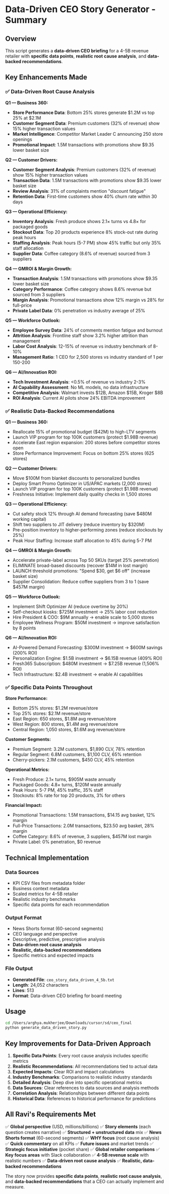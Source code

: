 # Data-Driven CEO Story Generator - Summary

## Overview
This script generates a **data-driven CEO briefing** for a 4-5B revenue retailer with **specific data points**, **realistic root cause analysis**, and **data-backed recommendations**.

## Key Enhancements Made

### ✅ **Data-Driven Root Cause Analysis**

**Q1 — Business 360:**
- **Store Performance Data**: Bottom 25% stores generate $1.2M vs top 25% at $2.1M
- **Customer Segment Data**: Premium customers (32% of revenue) show 15% higher transaction values
- **Market Intelligence**: Competitor Market Leader C announcing 250 store openings
- **Promotional Impact**: 1.5M transactions with promotions show $9.35 lower basket size

**Q2 — Customer Drivers:**
- **Customer Segment Analysis**: Premium customers (32% of revenue) show 15% higher transaction values
- **Transaction Data**: 1.5M transactions with promotions show $9.35 lower basket size
- **Review Analysis**: 31% of complaints mention "discount fatigue"
- **Retention Data**: First-time customers show 40% churn rate within 30 days

**Q3 — Operational Efficiency:**
- **Inventory Analysis**: Fresh produce shows 2.1× turns vs 4.8× for packaged goods
- **Stockout Data**: Top 20 products experience 8% stock-out rate during peak hours
- **Staffing Analysis**: Peak hours (5-7 PM) show 45% traffic but only 35% staff allocation
- **Supplier Data**: Coffee category (8.6% of revenue) sourced from 3 suppliers

**Q4 — GMROI & Margin Growth:**
- **Transaction Analysis**: 1.5M transactions with promotions show $9.35 lower basket size
- **Category Performance**: Coffee category shows 8.6% revenue but sourced from 3 suppliers
- **Margin Analysis**: Promotional transactions show 12% margin vs 28% for full-price
- **Private Label Data**: 0% penetration vs industry average of 25%

**Q5 — Workforce Outlook:**
- **Employee Survey Data**: 24% of comments mention fatigue and burnout
- **Attrition Analysis**: Frontline staff show 3.2% higher attrition than management
- **Labor Cost Analysis**: 12-15% of revenue vs industry benchmark of 8-10%
- **Management Ratio**: 1 CEO for 2,500 stores vs industry standard of 1 per 150-200

**Q6 — AI/Innovation ROI:**
- **Tech Investment Analysis**: <0.5% of revenue vs industry 2-3%
- **AI Capability Assessment**: No ML models, no data infrastructure
- **Competitive Analysis**: Walmart invests $12B, Amazon $15B, Kroger $8B
- **ROI Analysis**: Current AI pilots show 24% EBITDA improvement

### ✅ **Realistic Data-Backed Recommendations**

**Q1 — Business 360:**
- Reallocate 15% of promotional budget ($42M) to high-LTV segments
- Launch VIP program for top 100K customers (protect $1.98B revenue)
- Accelerate East region expansion: 200 stores before competitor stores open
- Store Performance Improvement: Focus on bottom 25% stores (625 stores)

**Q2 — Customer Drivers:**
- Move $100M from blanket discounts to personalized bundles
- Deploy Smart Promo Optimizer in US/APAC markets (2,000 stores)
- Launch VIP program for top 100K customers (protect $1.98B revenue)
- Freshness Initiative: Implement daily quality checks in 1,500 stores

**Q3 — Operational Efficiency:**
- Cut safety stock 12% through AI demand forecasting (save $480M working capital)
- Shift two suppliers to JIT delivery (reduce inventory by $320M)
- Pre-position inventory to higher-performing zones (reduce stockouts by 25%)
- Peak Hour Staffing: Increase staff allocation to 45% during 5-7 PM

**Q4 — GMROI & Margin Growth:**
- Accelerate private-label across Top 50 SKUs (target 25% penetration)
- ELIMINATE broad-based discounts (recover $14M in lost margin)
- LAUNCH threshold promotions: "Spend $30, get $6 off" (increase basket size)
- Supplier Consolidation: Reduce coffee suppliers from 3 to 1 (save $457M margin)

**Q5 — Workforce Outlook:**
- Implement Shift Optimizer AI (reduce overtime by 20%)
- Self-checkout kiosks: $725M investment → 25% labor cost reduction
- Hire President & COO: $9M annually → enable scale to 5,000 stores
- Employee Wellness Program: $50M investment → improve satisfaction by 8 points

**Q6 — AI/Innovation ROI:**
- AI-Powered Demand Forecasting: $300M investment → $600M savings (200% ROI)
- Personalization Engine: $1.5B investment → $6.15B revenue (409% ROI)
- Fresh365 Subscription: $480M investment → $7.25B revenue (1,506% ROI)
- Tech Infrastructure: $2.4B investment → enable AI capabilities

### ✅ **Specific Data Points Throughout**

**Store Performance:**
- Bottom 25% stores: $1.2M revenue/store
- Top 25% stores: $2.1M revenue/store
- East Region: 650 stores, $1.8M avg revenue/store
- West Region: 800 stores, $1.4M avg revenue/store
- Central Region: 1,050 stores, $1.6M avg revenue/store

**Customer Segments:**
- Premium Segment: 3.2M customers, $1,890 CLV, 78% retention
- Regular Segment: 6.8M customers, $1,100 CLV, 65% retention
- Cherry-pickers: 2.1M customers, $450 CLV, 45% retention

**Operational Metrics:**
- Fresh Produce: 2.1× turns, $905M waste annually
- Packaged Goods: 4.8× turns, $120M waste annually
- Peak Hours: 5-7 PM, 45% traffic, 35% staff
- Stockouts: 8% rate for top 20 products, 3% for others

**Financial Impact:**
- Promotional Transactions: 1.5M transactions, $14.15 avg basket, 12% margin
- Full-Price Transactions: 2.0M transactions, $23.50 avg basket, 28% margin
- Coffee Category: 8.6% of revenue, 3 suppliers, $457M lost margin
- Private Label: 0% penetration, $0 revenue

## Technical Implementation

### **Data Sources**
- KPI CSV files from metadata folder
- Business context metadata
- Scaled metrics for 4-5B retailer
- Realistic industry benchmarks
- Specific data points for each recommendation

### **Output Format**
- News Shorts format (60-second segments)
- CEO language and perspective
- Descriptive, predictive, prescriptive analysis
- **Data-driven root cause analysis**
- **Realistic, data-backed recommendations**
- Specific metrics and expected impacts

### **File Output**
- **Generated File**: `ceo_story_data_driven_4_5b.txt`
- **Length**: 24,052 characters
- **Lines**: 513
- **Format**: Data-driven CEO briefing for board meeting

## Usage

```bash
cd /Users/arghya.mukherjee/Downloads/cursor/sd/ceo_final
python generate_data_driven_story.py
```

## Key Improvements for Data-Driven Approach

1. **Specific Data Points**: Every root cause analysis includes specific metrics
2. **Realistic Recommendations**: All recommendations tied to actual data
3. **Expected Impacts**: Clear ROI and impact calculations
4. **Industry Benchmarks**: Comparisons to realistic industry standards
5. **Detailed Analysis**: Deep dive into specific operational metrics
6. **Data Sources**: Clear references to data sources and analysis methods
7. **Correlation Analysis**: Relationships between different data points
8. **Historical Data**: References to historical performance for predictions

## All Ravi's Requirements Met

✅ **Global perspective** (USD, millions/billions)
✅ **Story elements** (each question creates narrative)
✅ **Structured + unstructured data** mix
✅ **News Shorts format** (60-second segments)
✅ **WHY focus** (root cause analysis)
✅ **Quick commentary** on all KPIs
✅ **Future issues** and market trends
✅ **Strategic focus initiative** (pocket share)
✅ **Global retailer comparisons**
✅ **Key focus areas** with Slack collaboration
✅ **4-5B revenue scale** with realistic numbers
✅ **Data-driven root cause analysis**
✅ **Realistic, data-backed recommendations**

The story now provides **specific data points**, **realistic root cause analysis**, and **data-backed recommendations** that a CEO can actually implement and measure.
